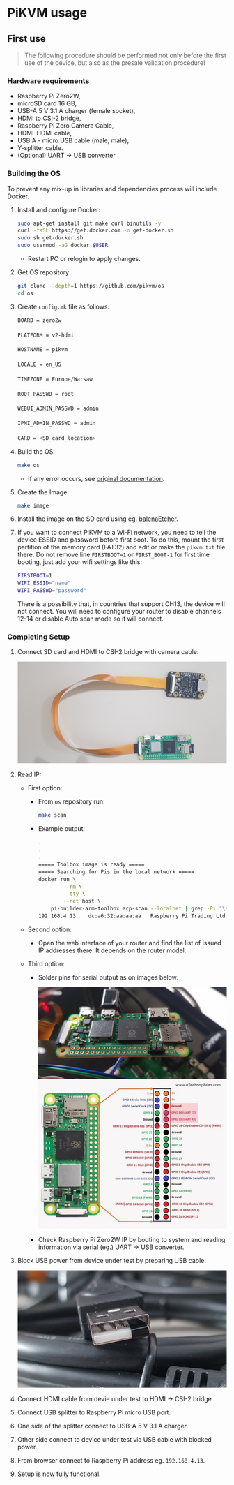 # PiKVM usage

## First use

> The following procedure should be performed not only before the first use of
the device, but also as the presale validation procedure!

### Hardware requirements

* Raspberry Pi Zero2W,
* microSD card 16 GB,
* USB-A 5 V 3.1 A charger (female socket),
* HDMI to CSI-2 bridge,
* Raspberry Pi Zero Camera Cable,
* HDMI-HDMI cable,
* USB A - micro USB cable (male, male),
* Y-splitter cable.
* (Optional) UART -> USB converter

### Building the OS

To prevent any mix-up in libraries and dependencies process will include Docker.

1. Install and configure Docker:

    ```bash
    sudo apt-get install git make curl binutils -y
    curl -fsSL https://get.docker.com -o get-docker.sh
    sudo sh get-docker.sh
    sudo usermod -aG docker $USER
    ```

    - Restart PC or relogin to apply changes.

1. Get OS repository:

    ```bash
    git clone --depth=1 https://github.com/pikvm/os
    cd os
    ```

1. Create `config.mk` file as follows:

    ```bash
    BOARD = zero2w

    PLATFORM = v2-hdmi

    HOSTNAME = pikvm

    LOCALE = en_US

    TIMEZONE = Europe/Warsaw

    ROOT_PASSWD = root

    WEBUI_ADMIN_PASSWD = admin

    IPMI_ADMIN_PASSWD = admin

    CARD = <SD_card_location>
    ```

1. Build the OS:

    ```bash
    make os
    ```

    - If any error occurs, see
    [original documentation](https://github.com/pikvm/pikvm/blob/master/docs/building_os.md).

1. Create the Image:

    ```bash
    make image
    ```

1. Install the image on the SD card using eg.
    [balenaEtcher](https://www.balena.io/etcher/).

1. If you want to connect PiKVM to a Wi-Fi network, you need to tell the device
    ESSID and password before first boot. To do this, mount the first partition
    of the memory card (FAT32) and edit or make the `pikvm.txt` file there. Do
    not remove line `FIRSTBOOT=1` or `FIRST_BOOT-1` for first time booting, just
    add your wifi settings like this:

    ```bash
    FIRSTBOOT=1
    WIFI_ESSID="name"
    WIFI_PASSWD="password"
    ```

    There is a possibility that, in countries that support CH13, the device will
    not connect. You will need to configure your router to disable channels
    12-14 or disable Auto scan mode so it will connect.

### Completing Setup

1. Connect SD card and HDMI to CSI-2 bridge with camera cable:

    ![Connections](images/camera_cable_setup.jpg)

1. Read IP:

    - First option:
        + From `os` repository run:

            ```bash
            make scan
            ```

        + Example output:

            ```bash
            .
            .
            .
            ===== Toolbox image is ready =====
            ===== Searching for Pis in the local network =====
            docker run \
            		--rm \
            		--tty \
            		--net host \
            	pi-builder-arm-toolbox arp-scan --localnet | grep -Pi "\s(b8:27:eb:|dc:a6:32:)" || true
            192.168.4.13	dc:a6:32:aa:aa:aa	Raspberry Pi Trading Ltd
            ```

    - Second option:
        + Open the web interface of your router and find the list of issued IP
            addresses there. It depends on the router model.

    - Third option:
        + Solder pins for serial output as on images below:

            ![Pins](images/soldered_pins.jpg)
            ![Schematics](images/pin_schem.jpg)

        + Check Raspberry Pi Zero2W IP by booting to system and reading
            information via serial (eg.) UART -> USB converter.

1. Block USB power from device under test by preparing USB cable:

    ![USB](images/usb_cable.jpg)

1. Connect HDMI cable from devie under test to HDMI -> CSI-2 bridge
1. Connect USB splitter to Raspberry Pi micro USB port.
1. One side of the splitter connect to USB-A 5 V 3.1 A charger.
1. Other side connect to device under test via USB cable with blocked power.
1. From browser connect to Raspberry Pi address eg. `192.168.4.13`.
1. Setup is now fully functional.
